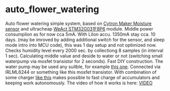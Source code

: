 # auto_flower_watering
Auto flower watering simple system, based on [Cytron Maker Moisture sensor](https://www.cytron.io/p-maker-soil-moisture-sensor) and ultracheap [WeAct STM32G031F8P6](https://github.com/WeActStudio/WeActStudio.STM32G0xxC0xxCoreBoard/) module. Middle power consumplion as for now cca 5mA. With LiIon accu. 1350mA stay cca. 10 days. (may be imroved by adding additional switch for the sensor, and sleep mode intro into MCU code), this was 1 day setup and not optimized now.
Checks humidity level every 2000 sec. by collectiong 8 samples (in interval 1 sec). Calculating middle value and deside to water or not (switching small waterpump via mosfet transistor for 2 seconds).
Fast DIY construction. The water pump may be used any suitble, for example [this one](https://soldered.com/product/mini-water-pump/). Connected via IRLML6244 or something like this mosfet transistor.
With combination of some charger [like this](https://www.aliexpress.com/item/1005005791655986.html) makes possible to fast charge of accumulators and keeping work autonomously.
The video of how it works is here: [VIDEO](https://youtube.com/shorts/iQrWdliZB8A?si=7inJVKsTHUqY_74Y)  
